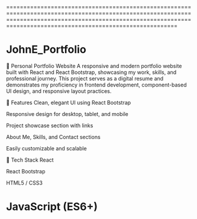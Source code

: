 ====================================================================================================================================================================================================================
# JohnE_Portfolio
💼 Personal Portfolio Website
A responsive and modern portfolio website built with React and React Bootstrap, showcasing my work, skills, and professional journey. This project serves as a digital resume and demonstrates my proficiency in frontend development, component-based UI design, and responsive layout practices.

🚀 Features
Clean, elegant UI using React Bootstrap

Responsive design for desktop, tablet, and mobile

Project showcase section with links

About Me, Skills, and Contact sections

Easily customizable and scalable

🔧 Tech Stack
React

React Bootstrap

HTML5 / CSS3

JavaScript (ES6+)
=====================================================================================================================================================================================================================
